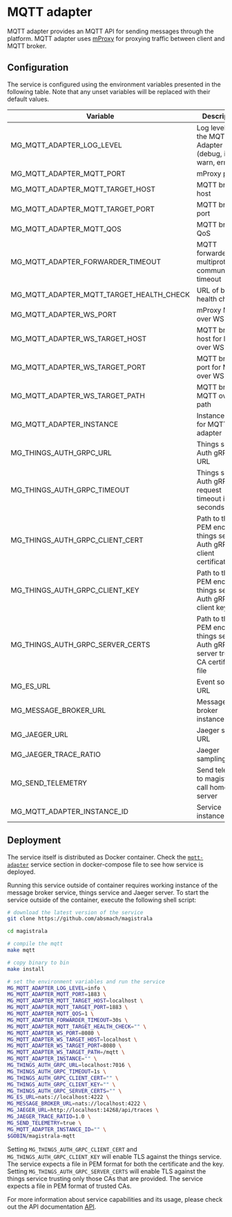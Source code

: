 # MQTT adapter

MQTT adapter provides an MQTT API for sending messages through the platform. MQTT adapter uses [mProxy](https://github.com/absmach/mproxy) for proxying traffic between client and MQTT broker.

## Configuration

The service is configured using the environment variables presented in the following table. Note that any unset variables will be replaced with their default values.

| Variable                                 | Description                                                                        | Default                             |
| ---------------------------------------- | ---------------------------------------------------------------------------------- | ----------------------------------- |
| MG_MQTT_ADAPTER_LOG_LEVEL                | Log level for the MQTT Adapter (debug, info, warn, error)                          | info                                |
| MG_MQTT_ADAPTER_MQTT_PORT                | mProxy port                                                                        | 1883                                |
| MG_MQTT_ADAPTER_MQTT_TARGET_HOST         | MQTT broker host                                                                   | localhost                           |
| MG_MQTT_ADAPTER_MQTT_TARGET_PORT         | MQTT broker port                                                                   | 1883                                |
| MG_MQTT_ADAPTER_MQTT_QOS                 | MQTT broker QoS                                                                    | 1                                   |
| MG_MQTT_ADAPTER_FORWARDER_TIMEOUT        | MQTT forwarder for multiprotocol communication timeout                             | 30s                                 |
| MG_MQTT_ADAPTER_MQTT_TARGET_HEALTH_CHECK | URL of broker health check                                                         | ""                                  |
| MG_MQTT_ADAPTER_WS_PORT                  | mProxy MQTT over WS port                                                           | 8080                                |
| MG_MQTT_ADAPTER_WS_TARGET_HOST           | MQTT broker host for MQTT over WS                                                  | localhost                           |
| MG_MQTT_ADAPTER_WS_TARGET_PORT           | MQTT broker port for MQTT over WS                                                  | 8080                                |
| MG_MQTT_ADAPTER_WS_TARGET_PATH           | MQTT broker MQTT over WS path                                                      | /mqtt                               |
| MG_MQTT_ADAPTER_INSTANCE                 | Instance name for MQTT adapter                                                     | ""                                  |
| MG_THINGS_AUTH_GRPC_URL                  | Things service Auth gRPC URL                                                       | <localhost:7016>                    |
| MG_THINGS_AUTH_GRPC_TIMEOUT              | Things service Auth gRPC request timeout in seconds                                | 1s                                  |
| MG_THINGS_AUTH_GRPC_CLIENT_CERT          | Path to the PEM encoded things service Auth gRPC client certificate file           | ""                                  |
| MG_THINGS_AUTH_GRPC_CLIENT_KEY           | Path to the PEM encoded things service Auth gRPC client key file                   | ""                                  |
| MG_THINGS_AUTH_GRPC_SERVER_CERTS         | Path to the PEM encoded things server Auth gRPC server trusted CA certificate file | ""                                  |
| MG_ES_URL                                | Event sourcing URL                                                                 | <nats://localhost:4222>             |
| MG_MESSAGE_BROKER_URL                    | Message broker instance URL                                                        | <nats://localhost:4222>             |
| MG_JAEGER_URL                            | Jaeger server URL                                                                  | <http://localhost:14268/api/traces> |
| MG_JAEGER_TRACE_RATIO                    | Jaeger sampling ratio                                                              | 1.0                                 |
| MG_SEND_TELEMETRY                        | Send telemetry to magistrala call home server                                      | true                                |
| MG_MQTT_ADAPTER_INSTANCE_ID              | Service instance ID                                                                | ""                                  |

## Deployment

The service itself is distributed as Docker container. Check the [`mqtt-adapter`](https://github.com/absmach/magistrala/blob/main/docker/docker-compose.yml) service section in docker-compose file to see how service is deployed.

Running this service outside of container requires working instance of the message broker service, things service and Jaeger server.
To start the service outside of the container, execute the following shell script:

```bash
# download the latest version of the service
git clone https://github.com/absmach/magistrala

cd magistrala

# compile the mqtt
make mqtt

# copy binary to bin
make install

# set the environment variables and run the service
MG_MQTT_ADAPTER_LOG_LEVEL=info \
MG_MQTT_ADAPTER_MQTT_PORT=1883 \
MG_MQTT_ADAPTER_MQTT_TARGET_HOST=localhost \
MG_MQTT_ADAPTER_MQTT_TARGET_PORT=1883 \
MG_MQTT_ADAPTER_MQTT_QOS=1 \
MG_MQTT_ADAPTER_FORWARDER_TIMEOUT=30s \
MG_MQTT_ADAPTER_MQTT_TARGET_HEALTH_CHECK="" \
MG_MQTT_ADAPTER_WS_PORT=8080 \
MG_MQTT_ADAPTER_WS_TARGET_HOST=localhost \
MG_MQTT_ADAPTER_WS_TARGET_PORT=8080 \
MG_MQTT_ADAPTER_WS_TARGET_PATH=/mqtt \
MG_MQTT_ADAPTER_INSTANCE="" \
MG_THINGS_AUTH_GRPC_URL=localhost:7016 \
MG_THINGS_AUTH_GRPC_TIMEOUT=1s \
MG_THINGS_AUTH_GRPC_CLIENT_CERT="" \
MG_THINGS_AUTH_GRPC_CLIENT_KEY="" \
MG_THINGS_AUTH_GRPC_SERVER_CERTS="" \
MG_ES_URL=nats://localhost:4222 \
MG_MESSAGE_BROKER_URL=nats://localhost:4222 \
MG_JAEGER_URL=http://localhost:14268/api/traces \
MG_JAEGER_TRACE_RATIO=1.0 \
MG_SEND_TELEMETRY=true \
MG_MQTT_ADAPTER_INSTANCE_ID="" \
$GOBIN/magistrala-mqtt
```

Setting `MG_THINGS_AUTH_GRPC_CLIENT_CERT` and `MG_THINGS_AUTH_GRPC_CLIENT_KEY` will enable TLS against the things service. The service expects a file in PEM format for both the certificate and the key. Setting `MG_THINGS_AUTH_GRPC_SERVER_CERTS` will enable TLS against the things service trusting only those CAs that are provided. The service expects a file in PEM format of trusted CAs.

For more information about service capabilities and its usage, please check out the API documentation [API](https://github.com/absmach/magistrala/blob/main/api/asyncapi/mqtt.yml).
